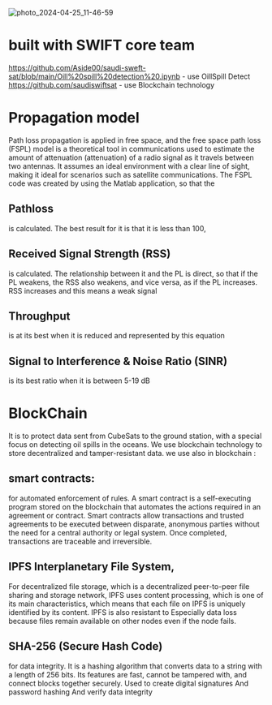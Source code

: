 ![photo_2024-04-25_11-46-59](https://github.com/OhoodH/Update-SWIFT.SAT-Propagation-and-Blockchain/assets/159652185/9f37343e-27e6-4d75-9037-52f55b8877fe)
# built with SWIFT core team 
 https://github.com/Aside00/saudi-sweft-sat/blob/main/Oill%20spill%20detection%20.ipynb - use OillSpill Detect 
 https://github.com/saudiswiftsat - use Blockchain technology 
 

# Propagation model 
Path loss propagation is applied in free space, and the free space path loss (FSPL) model is a theoretical tool in communications used to estimate the amount of attenuation (attenuation) of a radio signal as it travels between two antennas. It assumes an ideal environment with a clear line of sight, making it ideal for scenarios such as satellite communications.
The FSPL code was created by using the Matlab application, so that the 
## Pathloss 
is calculated. The best result for it is that it is less than 100,
## Received Signal Strength (RSS)
is calculated. The relationship between it and the PL is direct, so that if the PL weakens, the RSS also weakens, and vice versa, as if the PL increases. RSS increases and this means a weak signal

## Throughput 
is at its best when it is reduced and represented by this equation

## Signal to Interference & Noise Ratio (SINR)
is its best ratio when it is between
  5-19 dB

  # BlockChain 
  It is to protect data sent from CubeSats to the ground station, with a special focus on detecting oil spills in the oceans.
We use blockchain technology to store decentralized and tamper-resistant data.
we use also in blockchain :

  ## smart contracts:
 for automated enforcement of rules. A smart contract is a self-executing program stored on the blockchain that automates the actions required in an agreement or contract. Smart contracts allow transactions and trusted agreements to be executed between disparate, anonymous parties without the need for a central authority or legal system. Once completed, transactions are traceable and irreversible.

## IPFS Interplanetary File System,
For decentralized file storage, which is a decentralized peer-to-peer file sharing and storage network, IPFS uses content processing, which is one of its main characteristics, which means that each file on IPFS is uniquely identified by its content. IPFS is also resistant to Especially data loss because files remain available on other nodes even if the node fails.

  ## SHA-256 (Secure Hash Code) 
  for data integrity. It is a hashing algorithm that converts data to a string with a length of 256 bits. Its features are fast, cannot be tampered with, and connect blocks together securely.
Used to create digital signatures
And password hashing
And verify data integrity
